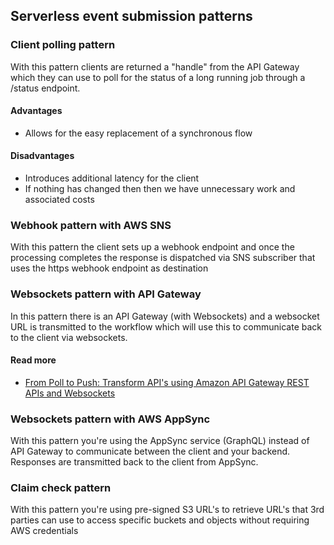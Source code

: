 ## Serverless event submission patterns

### Client polling pattern

With this pattern clients are returned a "handle" from the API Gateway which they can use to poll for the status of a long running job through a /status endpoint.

#### Advantages
- Allows for the easy replacement of a synchronous flow

#### Disadvantages
- Introduces additional latency for the client
- If nothing has changed then then we have unnecessary work and associated costs

### Webhook pattern with AWS SNS
With this pattern the client sets up a webhook endpoint and once the processing completes the response is dispatched via SNS subscriber that uses the https webhook endpoint as destination

### Websockets pattern with API Gateway
In this pattern there is an API Gateway (with Websockets) and a websocket URL is transmitted to the workflow which will use this to communicate back to the client via websockets.

#### Read more
- [From Poll to Push: Transform API's using Amazon API Gateway REST APIs and Websockets](https://aws.amazon.com/blogs/compute/from-poll-to-push-transform-apis-using-amazon-api-gateway-rest-apis-and-websockets/)

### Websockets pattern with AWS AppSync
With this pattern you're using the AppSync service (GraphQL) instead of API Gateway to communicate between the client and your backend. Responses are transmitted back to the client from AppSync.

### Claim check pattern
With this pattern you're using pre-signed S3 URL's to retrieve URL's that 3rd parties can use to access specific buckets and objects without requiring AWS credentials

